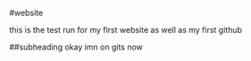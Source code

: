 #website

this is the test run for my first website as well as my first github

##subheading
okay imn on gits now